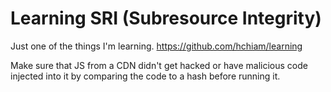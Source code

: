 # Learning SRI (Subresource Integrity)

Just one of the things I'm learning. <https://github.com/hchiam/learning>

Make sure that JS from a CDN didn't get hacked or have malicious code injected into it by comparing the code to a hash before running it.

